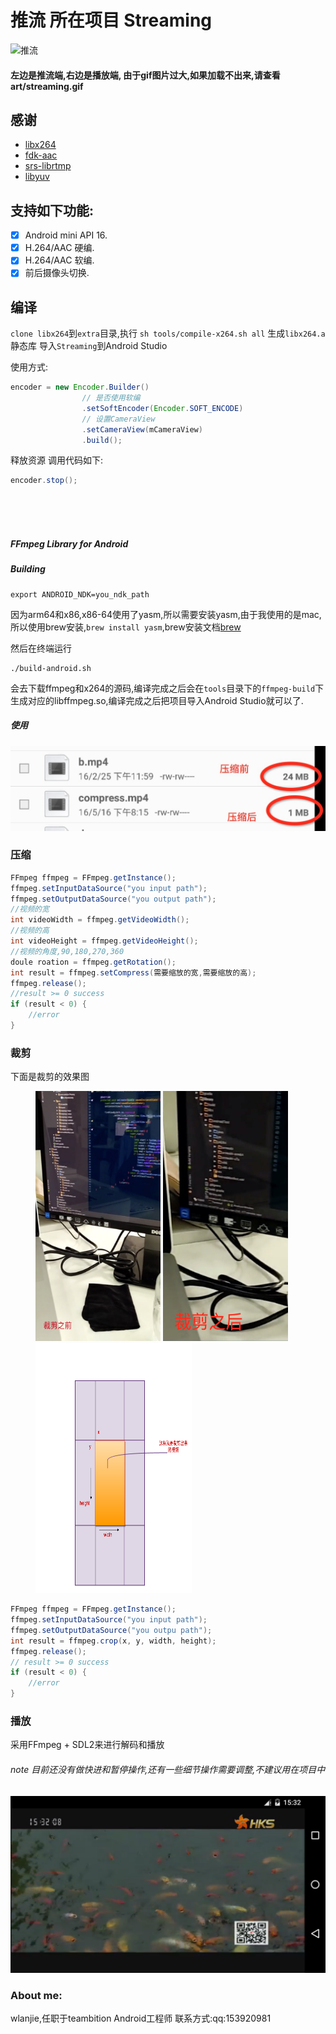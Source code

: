 # 推流 所在项目 Streaming

![推流](art/streaming.gif)

#### 左边是推流端,右边是播放端, 由于gif图片过大,如果加载不出来,请查看art/streaming.gif

感谢
------

- [libx264](http://www.videolan.org/developers/x264.html)
- [fdk-aac](https://github.com/mstorsjo/fdk-aac)
- [srs-librtmp](https://github.com/ossrs/srs)
- [libyuv](https://chromium.googlesource.com/libyuv/libyuv/)

支持如下功能:
-------

- [x] Android mini API 16.
- [x] H.264/AAC 硬编.
- [x] H.264/AAC 软编.
- [x] 前后摄像头切换.

编译
------

```clone libx264```到```extra```目录,执行 ```sh tools/compile-x264.sh all``` 生成```libx264.a```静态库
导入```Streaming```到Android Studio

使用方式:

```java
encoder = new Encoder.Builder()
				// 是否使用软编
                .setSoftEncoder(Encoder.SOFT_ENCODE)
                // 设置CameraView
                .setCameraView(mCameraView)
                .build();
```

释放资源 调用代码如下:

```java
encoder.stop();
```

</br>
</br>
</br>

##### FFmpeg Library for Android

##### Building

    export ANDROID_NDK=you_ndk_path

因为arm64和x86,x86-64使用了yasm,所以需要安装yasm,由于我使用的是mac,所以使用brew安装,```brew install yasm```,brew安装文档[brew](http://brew.sh/index_zh-cn.html)

然后在终端运行

    ./build-android.sh

会去下载ffmpeg和x264的源码,编译完成之后会在```tools```目录下的```ffmpeg-build```下生成对应的libffmpeg.so,编译完成之后把项目导入Android Studio就可以了.

##### 使用

![压缩](art/compress.png)

### 压缩

```java
FFmpeg ffmpeg = FFmpeg.getInstance();
ffmpeg.setInputDataSource("you input path");
ffmpeg.setOutputDataSource("you output path");
//视频的宽
int videoWidth = ffmpeg.getVideoWidth();
//视频的高
int videoHeight = ffmpeg.getVideoHeight();
//视频的角度,90,180,270,360
doule roation = ffmpeg.getRotation();
int result = ffmpeg.setCompress(需要缩放的宽,需要缩放的高);
ffmpeg.release();
//result >= 0 success
if (result < 0) {
    //error
}
```

### 裁剪

下面是裁剪的效果图


<figure>
    <img width="200" height="400" src="art/crop_before.png">
    <img width="200" height="400" src="art/crop_after.png">
    <img width="250" height="400" src="art/crop_description.png">
</figure>

```java
FFmpeg ffmpeg = FFmpeg.getInstance();
ffmpeg.setInputDataSource("you input path");
ffmpeg.setOutputDataSource("you outpu path");
int result = ffmpeg.crop(x, y, width, height);
ffmpeg.release();
// result >= 0 success
if (result < 0) {
    //error
}
```

### 播放
采用FFmpeg + SDL2来进行解码和播放
###### note 目前还没有做快进和暂停操作,还有一些细节操作需要调整,不建议用在项目中
![播放状态](art/player.png)

### About me:

wlanjie,任职于teambition Android工程师
联系方式:qq:153920981
